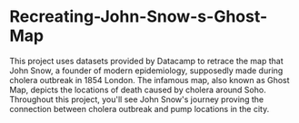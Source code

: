 # Recreating-John-Snow-s-Ghost-Map

This project uses datasets provided by Datacamp to retrace the map that John Snow, a founder of modern epidemiology, supposedly made during cholera outbreak in 1854 London. The infamous map, also known as Ghost Map, depicts the locations of death caused by cholera around Soho. Throughout this project, you'll see John Snow's journey proving the connection between cholera outbreak and pump locations in the city.
